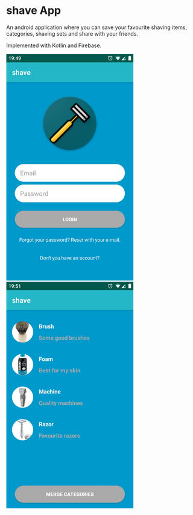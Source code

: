 # shave App

An android application where you can save your favourite shaving items, categories, shaving sets and share with your friends. 

Implemented with Kotlin and Firebase.

<img src="453ac386-1ea7-40a7-a571-d2f1933d2f2b.jpg" height="600"> <img src="a5f3ec88-7794-4e35-80f4-79deed72a12c.jpg" height="600">

